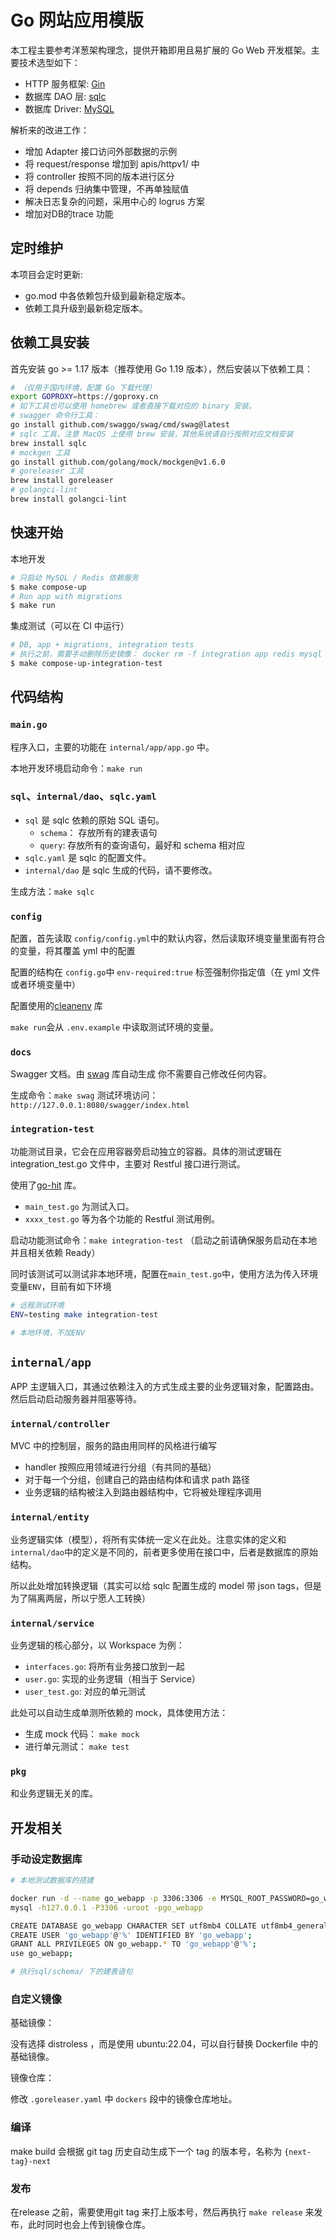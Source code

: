# Go 网站应用模版

本工程主要参考洋葱架构理念，提供开箱即用且易扩展的 Go Web 开发框架。主要技术选型如下：

- HTTP 服务框架: [Gin](https://github.com/gin-gonic/gin)
- 数据库 DAO 层: [sqlc](https://sqlc.dev/)
- 数据库 Driver: [MySQL](https://github.com/go-sql-driver/mysql)


解析来的改进工作：

- 增加 Adapter 接口访问外部数据的示例
- 将 request/response 增加到 apis/httpv1/ 中
- 将 controller 按照不同的版本进行区分
- 将 depends 归纳集中管理，不再单独赋值
- 解决日志复杂的问题，采用中心的 logrus 方案
- 增加对DB的trace 功能

## 定时维护

本项目会定时更新:

- go.mod 中各依赖包升级到最新稳定版本。
- 依赖工具升级到最新稳定版本。

## 依赖工具安装

首先安装 go >= 1.17 版本（推荐使用 Go 1.19 版本），然后安装以下依赖工具：

```bash
# （仅用于国内环境，配置 Go 下载代理）
export GOPROXY=https://goproxy.cn
# 如下工具也可以使用 homebrew 或者直接下载对应的 binary 安装。
# swagger 命令行工具：
go install github.com/swaggo/swag/cmd/swag@latest
# sqlc 工具，注意 MacOS 上使用 brew 安装，其他系统请自行按照对应文档安装
brew install sqlc
# mockgen 工具
go install github.com/golang/mock/mockgen@v1.6.0
# goreleaser 工具
brew install goreleaser
# golangci-lint
brew install golangci-lint
```

## 快速开始

本地开发

```sh
# 只启动 MySQL / Redis 依赖服务
$ make compose-up
# Run app with migrations
$ make run
```

集成测试（可以在 CI 中运行）

```sh
# DB, app + migrations, integration tests
# 执行之前，需要手动删除历史镜像： docker rm -f integration app redis mysql
$ make compose-up-integration-test
```

## 代码结构

### `main.go`

程序入口，主要的功能在 `internal/app/app.go` 中。

本地开发环境启动命令：`make run`

### `sql`、`internal/dao`、`sqlc.yaml`

- `sql` 是 sqlc 依赖的原始 SQL 语句。
  - `schema`： 存放所有的建表语句
  - `query`: 存放所有的查询语句，最好和 schema 相对应
- `sqlc.yaml` 是 sqlc 的配置文件。
- `internal/dao` 是 sqlc 生成的代码，请不要修改。

生成方法：`make sqlc`

### `config`

配置，首先读取 `config/config.yml`中的默认内容，然后读取环境变量里面有符合的变量，将其覆盖 yml 中的配置

配置的结构在 `config.go`中
`env-required:true` 标签强制你指定值（在 yml 文件或者环境变量中）

配置使用的[cleanenv](https://github.com/ilyakaznacheev/cleanenv) 库

`make run`会从 `.env.example` 中读取测试环境的变量。

### `docs`

Swagger 文档。由 [swag](https://github.com/swaggo/swag) 库自动生成
你不需要自己修改任何内容。

生成命令：`make swag`
测试环境访问：`http://127.0.0.1:8080/swagger/index.html`

### `integration-test`

功能测试目录，它会在应用容器旁启动独立的容器。具体的测试逻辑在 integration_test.go 文件中，主要对 Restful 接口进行测试。

使用了[go-hit](https://github.com/Eun/go-hit) 库。

- `main_test.go` 为测试入口。
- `xxxx_test.go` 等为各个功能的 Restful 测试用例。

启动功能测试命令：`make integration-test` （启动之前请确保服务启动在本地并且相关依赖 Ready）

同时该测试可以测试非本地环境，配置在`main_test.go`中，使用方法为传入环境变量`ENV`，目前有如下环境

```bash
# 远程测试环境
ENV=testing make integration-test

# 本地环境，不加ENV
```

## `internal/app`

APP 主逻辑入口，其通过依赖注入的方式生成主要的业务逻辑对象，配置路由。
然后启动启动服务器并阻塞等待。

### `internal/controller`

MVC 中的控制层，服务的路由用同样的风格进行编写

- handler 按照应用领域进行分组（有共同的基础）
- 对于每一个分组，创建自己的路由结构体和请求 path 路径
- 业务逻辑的结构被注入到路由器结构中，它将被处理程序调用

### `internal/entity`

业务逻辑实体（模型），将所有实体统一定义在此处。注意实体的定义和`internal/dao`中的定义是不同的，前者更多使用在接口中，后者是数据库的原始结构。

所以此处增加转换逻辑（其实可以给 sqlc 配置生成的 model 带 json tags，但是为了隔离两层，所以宁愿人工转换）

### `internal/service`

业务逻辑的核心部分，以 Workspace 为例：

- `interfaces.go`: 将所有业务接口放到一起
- `user.go`: 实现的业务逻辑（相当于 Service）
- `user_test.go`: 对应的单元测试

此处可以自动生成单测所依赖的 mock，具体使用方法：

- 生成 mock 代码： `make mock`
- 进行单元测试： `make test`

### `pkg`

和业务逻辑无关的库。

## 开发相关

### 手动设定数据库

```bash
# 本地测试数据库的搭建

docker run -d --name go_webapp -p 3306:3306 -e MYSQL_ROOT_PASSWORD=go_webapp mysql:5.7
mysql -h127.0.0.1 -P3306 -uroot -pgo_webapp

CREATE DATABASE go_webapp CHARACTER SET utf8mb4 COLLATE utf8mb4_general_ci;
CREATE USER 'go_webapp'@'%' IDENTIFIED BY 'go_webapp';
GRANT ALL PRIVILEGES ON go_webapp.* TO 'go_webapp'@'%';
use go_webapp;

# 执行sql/schema/ 下的建表语句

```

### 自定义镜像

基础镜像：

没有选择 distroless ，而是使用 ubuntu:22.04，可以自行替换 Dockerfile 中的基础镜像。

镜像仓库：

修改 `.goreleaser.yaml` 中 `dockers` 段中的镜像仓库地址。


### 编译

make build 会根据 git tag 历史自动生成下一个 tag 的版本号，名称为 `{next-tag}-next`

### 发布

在release 之前，需要使用git tag 来打上版本号，然后再执行 `make release` 来发布，此时同时也会上传到镜像仓库。